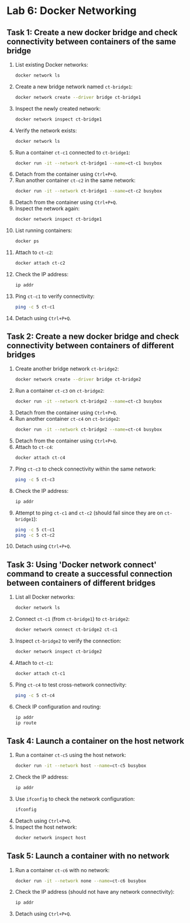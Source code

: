 # Lab 6: Docker Networking

## Task 1: Create a new docker bridge and check connectivity between containers of the same bridge

1. List existing Docker networks:
   ```sh
   docker network ls
   ```
2. Create a new bridge network named `ct-bridge1`:
   ```sh
   docker network create --driver bridge ct-bridge1
   ```
3. Inspect the newly created network:
   ```sh
   docker network inspect ct-bridge1
   ```
4. Verify the network exists:
   ```sh
   docker network ls
   ```
5. Run a container `ct-c1` connected to `ct-bridge1`:
   ```sh
   docker run -it --network ct-bridge1 --name=ct-c1 busybox
   ```
6. Detach from the container using `Ctrl+P+Q`.
7. Run another container `ct-c2` in the same network:
   ```sh
   docker run -it --network ct-bridge1 --name=ct-c2 busybox
   ```
8. Detach from the container using `Ctrl+P+Q`.
9. Inspect the network again:
   ```sh
   docker network inspect ct-bridge1
   ```
10. List running containers:
    ```sh
    docker ps
    ```
11. Attach to `ct-c2`:
    ```sh
    docker attach ct-c2
    ```
12. Check the IP address:
    ```sh
    ip addr
    ```
13. Ping `ct-c1` to verify connectivity:
    ```sh
    ping -c 5 ct-c1
    ```
14. Detach using `Ctrl+P+Q`.

## Task 2: Create a new docker bridge and check connectivity between containers of different bridges

1. Create another bridge network `ct-bridge2`:
   ```sh
   docker network create --driver bridge ct-bridge2
   ```
2. Run a container `ct-c3` on `ct-bridge2`:
   ```sh
   docker run -it --network ct-bridge2 --name=ct-c3 busybox
   ```
3. Detach from the container using `Ctrl+P+Q`.
4. Run another container `ct-c4` on `ct-bridge2`:
   ```sh
   docker run -it --network ct-bridge2 --name=ct-c4 busybox
   ```
5. Detach from the container using `Ctrl+P+Q`.
6. Attach to `ct-c4`:
   ```sh
   docker attach ct-c4
   ```
7. Ping `ct-c3` to check connectivity within the same network:
   ```sh
   ping -c 5 ct-c3
   ```
8. Check the IP address:
   ```sh
   ip addr
   ```
9. Attempt to ping `ct-c1` and `ct-c2` (should fail since they are on `ct-bridge1`):
   ```sh
   ping -c 5 ct-c1
   ping -c 5 ct-c2
   ```
10. Detach using `Ctrl+P+Q`.

## Task 3: Using 'Docker network connect' command to create a successful connection between containers of different bridges

1. List all Docker networks:
   ```sh
   docker network ls
   ```
2. Connect `ct-c1` (from `ct-bridge1`) to `ct-bridge2`:
   ```sh
   docker network connect ct-bridge2 ct-c1
   ```
3. Inspect `ct-bridge2` to verify the connection:
   ```sh
   docker network inspect ct-bridge2
   ```
4. Attach to `ct-c1`:
   ```sh
   docker attach ct-c1
   ```
5. Ping `ct-c4` to test cross-network connectivity:
   ```sh
   ping -c 5 ct-c4
   ```
6. Check IP configuration and routing:
   ```sh
   ip addr
   ip route
   ```

## Task 4: Launch a container on the host network

1. Run a container `ct-c5` using the host network:
   ```sh
   docker run -it --network host --name=ct-c5 busybox
   ```
2. Check the IP address:
   ```sh
   ip addr
   ```
3. Use `ifconfig` to check the network configuration:
   ```sh
   ifconfig
   ```
4. Detach using `Ctrl+P+Q`.
5. Inspect the host network:
   ```sh
   docker network inspect host
   ```

## Task 5: Launch a container with no network

1. Run a container `ct-c6` with no network:
   ```sh
   docker run -it --network none --name=ct-c6 busybox
   ```
2. Check the IP address (should not have any network connectivity):
   ```sh
   ip addr
   ```
3. Detach using `Ctrl+P+Q`.

